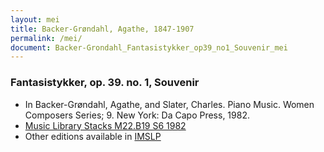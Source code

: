 ```yaml
---
layout: mei
title: Backer-Grøndahl, Agathe, 1847-1907
permalink: /mei/
document: Backer-Grondahl_Fantasistykker_op39_no1_Souvenir_mei
---
```


### Fantasistykker, op. 39. no. 1, Souvenir
- In Backer-Grøndahl, Agathe, and Slater, Charles. Piano Music. Women Composers Series; 9. New York: Da Capo Press, 1982.
- <a href="https://tufts-primo.hosted.exlibrisgroup.com/permalink/f/14dinuo/01TUN_ALMA2185674780003851" target="_blank">Music Library Stacks M22.B19 S6 1982</a>
- Other editions available in <a href="https://imslp.org/wiki/10_Fantasistykker%2C_Op.39_(Backer-Gr%C3%B8ndahl%2C_Agathe)" target="_blank">IMSLP</a>
